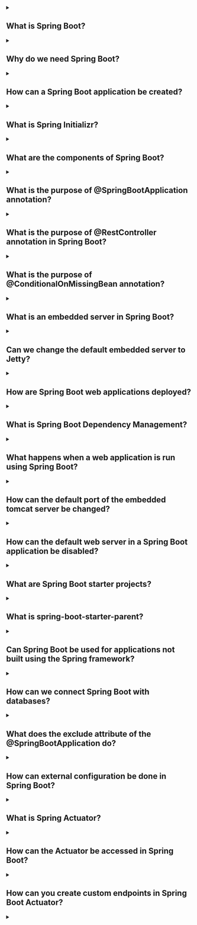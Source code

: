 <details><summary>

## What is Spring Boot?
</summary>
Spring Boot is an open-source Java-based framework that simplifies the development of standalone, production-grade applications. It is a part of the broader Spring Framework ecosystem, designed to provide a streamlined way to create Java applications with minimal configuration and boilerplate code.

Spring Boot aims to address the complexity often associated with setting up and configuring Spring-based applications. It adopts an opinionated approach by providing defaults and auto-configuration, allowing developers to quickly build applications with sensible defaults while still retaining the flexibility to customize and override configurations when needed.

Key features and benefits of Spring Boot include:

**1. Auto-configuration:** Spring Boot automatically configures the application based on classpath dependencies and sensible defaults, reducing the need for manual configuration.

**2. Standalone applications:** Spring Boot applications are self-contained and can be deployed as standalone JAR files, which simplifies deployment and eliminates the need for setting up complex application servers.

**3. Embedded web servers:** Spring Boot provides support for embedding servlet containers like Apache Tomcat, Jetty, or Undertow, allowing developers to create web applications without the need for deploying them on a separate server.

**4. Dependency management:** Spring Boot manages dependencies for you, ensuring compatibility and reducing conflicts by providing a curated list of compatible versions for popular libraries.

**5. Actuator:** Spring Boot Actuator is a module that provides production-ready features for monitoring and managing applications, including health checks, metrics, and management endpoints.

**6. Developer tools:** Spring Boot offers a set of development tools that enhance productivity, such as automatic application restart, live reloading of changes, and detailed error reporting.

Overall, Spring Boot simplifies the development process, improves productivity, and promotes best practices for building Java applications. It has gained significant popularity due to its ease of use and extensive ecosystem support, making it a preferred choice for developing microservices, web applications, and RESTful APIs in the Java ecosystem.
</details>
<details><summary>

## Why do we need Spring Boot?
</summary>
We need Spring Boot because it simplifies the development of Java applications by providing defaults, auto-configuration, and an opinionated approach. It reduces the complexity of setting up and configuring Spring applications, allows for standalone deployment, and offers features like embedded web servers, dependency management, and developer tools. Overall, Spring Boot enhances productivity, promotes best practices, and is widely used for developing microservices, web applications, and RESTful APIs in the Java ecosystem.
</details>
<details><summary>

## How can a Spring Boot application be created?
</summary>
To create a Spring Boot application, you can follow these steps:

**1. Set up your development environment:** Ensure that you have Java Development Kit (JDK) installed on your system. You can download and install the latest JDK version from the Oracle or OpenJDK website. Additionally, you will need a compatible Integrated Development Environment (IDE) such as IntelliJ IDEA, Eclipse, or Spring Tool Suite (STS).

**2. Choose a build tool:** Spring Boot supports popular build tools like Apache Maven and Gradle. Choose either Maven or Gradle based on your preference and familiarity.

**3. Create a new project:** Use your chosen build tool to create a new project. If you're using Maven, you can use the Maven archetype spring-boot-starter-parent as a base for your project. Alternatively, you can use the Spring Initializr web tool (start.spring.io) to generate a project structure with predefined dependencies.

**4. Configure your project:** Open the project in your IDE and configure any additional dependencies or plugins you may require. For example, if you're building a web application, you would include the spring-boot-starter-web dependency.

**5. Create application entry point:** In your project, create a Java class with a main method. Annotate the class with @SpringBootApplication, which combines several Spring annotations into one. This class will serve as the entry point for your Spring Boot application.

**6. Implement your application logic:** Start developing your application by creating controllers, services, repositories, and other components as per your requirements. Use Spring annotations such as @Controller, @Service, and @Repository to define these components and enable Spring's dependency injection.

**7. Run the application:** Once you have implemented your application logic, you can run the Spring Boot application. You can run it directly from your IDE by executing the main method in your entry point class. Alternatively, you can build an executable JAR file using your build tool and run it using the command-line interface.

**8. Verify the application:** After the application starts, you can access it through the specified HTTP endpoints or by visiting the defined URLs in a web browser. You can also use tools like Postman to test your RESTful APIs.

This is a basic outline of creating a Spring Boot application. You can explore additional features and functionalities provided by Spring Boot, such as database integration, security, and caching, to enhance your application further. The official Spring Boot documentation provides comprehensive guides and examples for building different types of applications.
</details>
<details><summary>

## What is Spring Initializr?
</summary>
Spring Initializr is a web-based tool provided by the Spring team that helps in creating and generating the initial structure of a new Spring Boot project. It offers a user-friendly interface where developers can specify project metadata, dependencies, and settings, and then generates a project skeleton with the necessary files and configurations.

Key features of Spring Initializr include:

**1. Project setup:** Developers can select the project's build tool (Maven or Gradle), programming language (Java or Kotlin), and Spring Boot version. They can also provide additional project metadata like group and artifact names.

**2. Dependency selection:** Spring Initializr provides a list of commonly used dependencies and starters. Developers can choose the dependencies they require for their project, such as web, data, security, testing, and more. These dependencies are automatically added to the project's configuration files and build files.

**3. Customization options:** Developers can further customize their project by enabling or disabling specific features and configurations. For example, they can choose the packaging type (JAR or WAR), Java version compatibility, and language-specific settings for Kotlin projects.

**4. Download project skeleton:** Once all the necessary selections are made, Spring Initializr generates a project structure and configuration files based on the selected options. Developers can then download the generated project as a ZIP file and import it into their preferred IDE for further development.

Spring Initializr provides an easy and standardized way to bootstrap new Spring Boot projects by eliminating the need to manually set up the project structure, dependencies, and initial configurations. It ensures that developers start with a solid foundation and can quickly get up and running with their Spring Boot applications.
</details>
<details><summary>

## What are the components of Spring Boot?
</summary>
The components of Spring Boot include:

**1. Spring Boot Starter:** Starter dependencies are a set of curated dependencies that provide a specific functionality or feature to a Spring Boot application. They simplify dependency management by bringing in all the required dependencies and configurations for a particular feature, such as web, data access, security, testing, etc.

**2. Auto-configuration:** Spring Boot's auto-configuration feature automatically configures the Spring application based on the classpath dependencies and sensible defaults. It analyzes the project's dependencies and sets up the necessary configurations, eliminating the need for manual configuration.

**3. Spring Boot Actuator:** Spring Boot Actuator provides production-ready features for monitoring and managing applications. It includes endpoints for health checks, metrics, logging, auditing, and other management operations. Actuator helps in monitoring and maintaining the application in a production environment.

**4. Spring Boot CLI:** The Spring Boot Command-Line Interface (CLI) allows developers to quickly create and prototype Spring Boot applications using a command-line tool. It provides a faster way to develop and test Spring Boot applications without requiring the overhead of a full-fledged IDE.

**5. Embedded web servers:** Spring Boot supports embedding servlet containers like Apache Tomcat, Jetty, and Undertow directly into the application. This allows developers to create standalone web applications that can be run without the need for deploying them on a separate web server.

**6. DevTools:** Spring Boot DevTools is a set of development tools that enhance productivity during the development process. It provides features like automatic application restart, live reloading of changes, and detailed error reporting, improving the developer's experience and speeding up the development cycle.

These components work together to simplify the development process, promote best practices, and enable rapid application development with Spring Boot. They provide a comprehensive framework for building production-grade Java applications with minimal configuration and boilerplate code.
</details>
<details><summary>

## What is the purpose of @SpringBootApplication annotation?
</summary>

The **@SpringBootApplication** annotation is a combination of three annotations: **@Configuration**, **@EnableAutoConfiguration**, and **@ComponentScan**. It is a convenience annotation provided by Spring Boot to simplify the configuration of a Spring application.

The purpose of the **@SpringBootApplication** annotation is to mark the main class of a Spring Boot application. By applying this annotation to a class, it performs the following tasks:

**1. @Configuration:** The **@Configuration** annotation indicates that the class is a source of bean definitions. It allows the class to define and configure beans in the application context. In the case of **@SpringBootApplication**, it implicitly declares the class as a configuration class, providing bean definition capabilities.

**2. @EnableAutoConfiguration:** The **@EnableAutoConfiguration** annotation enables Spring Boot's auto-configuration feature. It automatically configures the Spring application based on the classpath dependencies and sensible defaults. It analyzes the project's dependencies, detects the available configurations, and applies the necessary configurations for the application to function correctly.

**3. @ComponentScan:** The **@ComponentScan** annotation enables component scanning in the application. It instructs Spring to scan and detect components such as controllers, services, repositories, and other Spring-managed beans within specific packages. By default, it scans the package where the **@SpringBootApplication** class is located and its sub-packages.

In summary, the **@SpringBootApplication** annotation serves as the entry point and configuration class for a Spring Boot application. It combines the functionality of **@Configuration**, **@EnableAutoConfiguration**, and **@ComponentScan** to simplify the setup and configuration of a Spring application. By applying this single annotation, developers can start building a Spring Boot application with sensible defaults and auto-configuration, reducing the need for manual configuration.
</details>
<details><summary>

## What is the purpose of @RestController annotation in Spring Boot?
</summary>

The **@RestController** annotation is a specialized version of the **@Controller** annotation in Spring Boot. It is used to mark a class as a RESTful controller, specifically designed for building RESTful web services or APIs.

The purpose of the **@RestController** annotation is to combine the functionality of **@Controller** and **@ResponseBody**. By applying the **@RestController** annotation to a class, it indicates that the class is responsible for handling incoming HTTP requests and returning the response in a format suitable for RESTful APIs (usually JSON or XML).

Key features and purposes of the **@RestController** annotation include:

**1. Request handling:** The **@RestController** annotation enables the class to handle HTTP requests and map them to specific methods. Methods within the class are typically annotated with **@RequestMapping**, **@GetMapping**, **@PostMapping**, etc., to specify the URL mapping and HTTP methods they handle.

**2. Response formatting:** The **@RestController** annotation combines the functionality of **@Controller** and **@ResponseBody**. It eliminates the need to annotate individual methods with **@ResponseBody** as it indicates that the return value of the methods should be serialized and returned directly in the response body. By default, the response is serialized as JSON, but it can be customized to support other formats like XML.

**3. RESTful API development:** The primary purpose of the **@RestController** annotation is to facilitate the development of RESTful APIs. It provides a convenient and streamlined way to create endpoints that respond to HTTP requests, handle data input and output, and communicate using the HTTP protocol.

**4. Simplified configuration:** Using **@RestController** in Spring Boot eliminates the need for additional configuration, such as specifying a view resolver, as it automatically configures the class to handle RESTful requests and format the responses accordingly.

In summary, the **@RestController** annotation in Spring Boot simplifies the development of RESTful APIs by combining the **@Controller** and **@ResponseBody** annotations. It enables the class to handle HTTP requests, automatically serializes the return values to the appropriate format (e.g., JSON), and eliminates the need for additional configuration.
</details>
<details><summary>

## What is the purpose of @ConditionalOnMissingBean annotation?
</summary>

The purpose of the **@ConditionalOnMissingBean** annotation is to conditionally enable a bean definition based on the absence of a specific bean in the Spring application context. If the specified bean does not exist, the annotated bean definition will be created and added to the context. However, if the specified bean already exists, the annotated bean definition will not be created.

In short, **@ConditionalOnMissingBean** allows conditional bean creation based on the absence of a specific bean.
</details>
<details><summary>

## What is an embedded server in Spring Boot?
</summary>
An embedded server in Spring Boot refers to the capability of running a web server directly within the Spring Boot application itself. Instead of deploying the application to an external server like Apache Tomcat or Jetty, Spring Boot provides the option to include an embedded server within the application, making it self-contained and independent of any external server installation.

The embedded server acts as a lightweight servlet container that can handle HTTP requests and serve web content. It eliminates the need for manual server setup, deployment, and configuration, simplifying the deployment process and making it easier to develop and deploy Spring Boot applications.

Spring Boot supports various embedded servers, including Tomcat, Jetty, and Undertow, among others. These servers are packaged as dependencies in the application, and the necessary configurations are automatically handled by Spring Boot's auto-configuration mechanism.

When a Spring Boot application is started, the embedded server starts along with it, listening for incoming HTTP requests. The application's controllers and request mappings are processed by the embedded server, allowing it to handle and respond to web requests without the need for an external server.

The use of an embedded server in Spring Boot provides benefits such as simplicity, portability, and ease of deployment. It allows developers to create self-contained, standalone applications that can be run with a simple command or by executing the main class. The embedded server capability is one of the key features that make Spring Boot an attractive framework for developing web applications and microservices.
</details>
<details><summary>

## Can we change the default embedded server to Jetty?
</summary>
Yes, we can change the default embedded server to Jetty in Spring Boot applications.

To change the default embedded server to Jetty, you need to follow these steps:

### 1. Add the Jetty dependency:
In your project's build configuration file (e.g., pom.xml for Maven or build.gradle for Gradle), add the Jetty dependency as a runtime dependency. For Maven, you can add the following dependency:
```
<dependency>
    <groupId>org.springframework.boot</groupId>
    <artifactId>spring-boot-starter-jetty</artifactId>
</dependency>
```
### 2. Exclude the default embedded server:
To avoid conflicts with the default embedded server (e.g., Tomcat), you need to exclude it from the dependencies. In your build configuration file, exclude the default embedded server dependency. For Maven, you can add the exclusion as follows:
```
<dependency>
    <groupId>org.springframework.boot</groupId>
    <artifactId>spring-boot-starter-web</artifactId>
    <exclusions>
        <exclusion>
            <groupId>org.springframework.boot</groupId>
            <artifactId>spring-boot-starter-tomcat</artifactId>
        </exclusion>
    </exclusions>
</dependency>
```

### 3. Customize application properties (optional):
If you want to customize Jetty-specific configurations, you can add them to your application.properties or application.yml file. For example, you can specify Jetty-specific properties like server port, thread pool settings, or SSL configurations.
```
server.port=8080
# Add additional Jetty-specific configurations here
```
### 4. Build and run the application:
After making the necessary changes, build and run your Spring Boot application. The embedded server will now be Jetty instead of the default embedded server.
With these steps, you can change the default embedded server to Jetty in your Spring Boot application.
</details>
<details><summary>

## How are Spring Boot web applications deployed?
</summary>
Spring Boot web applications can be deployed in various ways, depending on the specific deployment requirements and preferences. Here are some common deployment options for Spring Boot web applications:

### 1. Standalone JAR:
One of the key features of Spring Boot is the ability to create executable JAR files. You can build a standalone JAR file that includes all the application dependencies and an embedded server (such as Tomcat, Jetty, or Undertow). This JAR file can be executed directly using the java -jar command, and the application will start the embedded server and serve the web content.

### 2. Traditional WAR file deployment:
If you prefer to deploy the Spring Boot application as a traditional WAR (Web Application Archive) file, you can configure the application to create a deployable WAR file instead of an executable JAR. This allows you to deploy the WAR file to a standalone servlet container like Apache Tomcat, Jetty, or others.

### 3. Cloud platforms and PaaS providers:
Spring Boot applications are well-suited for deployment on various cloud platforms and Platform-as-a-Service (PaaS) providers. Cloud providers like AWS, Azure, Google Cloud, and Heroku offer specific deployment options and integrations for Spring Boot applications. These platforms provide streamlined deployment processes, scalability, and management capabilities for your applications.

### 4. Containerization with Docker:
Spring Boot applications can be packaged as Docker containers, providing a consistent and portable deployment environment. By creating a Docker image of your application, you can run it in any environment that supports Docker containers, including local development environments, on-premises servers, or cloud-based container orchestration platforms like Kubernetes.

### 5. Serverless deployment:
With the rise of serverless computing, it is also possible to deploy Spring Boot applications as serverless functions. Platforms like AWS Lambda, Azure Functions, and Google Cloud Functions allow you to package and deploy Spring Boot applications as individual functions that can be triggered by specific events.

These deployment options offer flexibility and cater to different deployment scenarios. Spring Boot's ease of configuration and self-contained nature make it adaptable to a wide range of deployment environments, whether it's a standalone server, cloud platform, container, or serverless architecture.
</details>
<details><summary>

## What is Spring Boot Dependency Management?
</summary>
Spring Boot Dependency Management is a feature that simplifies the management of dependencies in a Spring Boot application. It provides a curated list of dependencies, known as starters, which encapsulate common sets of dependencies required for specific functionalities, such as web development, data access, security, testing, and more.

With Spring Boot Dependency Management, you no longer need to manually specify and manage individual dependency versions in your project. Instead, you declare the starters as dependencies in your project's build configuration file (e.g., pom.xml for Maven or build.gradle for Gradle), and Spring Boot takes care of managing the versions and transitive dependencies.

By leveraging the starters provided by Spring Boot, you ensure that all dependencies are compatible and work seamlessly together. Spring Boot Dependency Management ensures that the selected starters are consistent and tested as a whole, reducing the risk of version conflicts and compatibility issues.

Additionally, Spring Boot Dependency Management allows you to override specific dependency versions if needed. This gives you the flexibility to use a different version of a dependency while still benefiting from the managed versions of other dependencies.

In summary, Spring Boot Dependency Management simplifies the management of dependencies by providing curated starters and handling version management automatically. It ensures compatibility, reduces conflicts, and simplifies the configuration process, allowing developers to focus more on application development rather than managing dependencies.
</details>
<details><summary>

## What happens when a web application is run using Spring Boot?
</summary>
When a web application is run using Spring Boot, several key steps are executed to initialize and start the application. Here's an overview of what happens:

**1. Application Startup:** The Spring Boot application starts by executing the main method in the designated main class, typically annotated with **@SpringBootApplication**. This class serves as the entry point for the application.

**2. Auto-configuration:** Spring Boot's auto-configuration feature analyzes the classpath and dependencies to automatically configure the application. It detects the presence of various libraries and frameworks and applies sensible defaults and configurations based on conventions.

**3. Embedded Server Initialization:** If the application includes an embedded server (such as Tomcat, Jetty, or Undertow), it is initialized and started. The embedded server provides the runtime environment for the application to handle incoming HTTP requests and serve responses.

**4. Component Scanning:** Spring Boot scans the application's packages and sub-packages to identify components such as controllers, services, repositories, and other Spring-managed beans. It uses component scanning annotations like **@Component**, **@RestController**, **@Service**, etc., to detect and register these components in the application context.

**5. Bean Creation and Dependency Injection:** Spring Boot creates instances of the detected beans and manages their lifecycle. It performs dependency injection, injecting dependencies into beans based on their configurations and annotations (e.g., @Autowired).

**6. Request Mapping and Handling:** Spring Boot maps incoming HTTP requests to the appropriate controllers and methods based on annotations like **@RequestMapping**, **@GetMapping**, **@PostMapping**, etc. The controllers process the requests, execute business logic, interact with services and repositories, and prepare the response.

**7. View Resolution (if applicable):** If the application involves rendering views, Spring Boot resolves the views based on the configured view resolver. It processes templates, combines data from the model, and generates the final HTML, JSON, or other view formats.

**8. Error Handling and Exception Resolution:** Spring Boot handles exceptions and errors that occur during request processing. It maps exceptions to appropriate error codes and formats error responses to provide meaningful feedback to clients.

**9. Application Lifecycle Management:** Spring Boot manages the lifecycle of the application, including initialization, configuration updates, graceful shutdown, and other management operations. It provides features like actuator endpoints for health checks, metrics, and monitoring.

**10. Application Execution:** With all the components initialized and the server running, the Spring Boot application is ready to handle incoming requests. It listens for HTTP requests on the configured port and executes the appropriate controllers to process and respond to the requests.

In summary, when a web application is run using Spring Boot, the framework initializes and configures the application, starts an embedded server, detects and registers components, handles incoming requests, processes business logic, and manages the application's lifecycle. Spring Boot provides a streamlined and opinionated approach to web application development, allowing developers to focus on writing business logic rather than managing low-level configurations.
</details>
<details><summary>

## How can the default port of the embedded tomcat server be changed?
</summary>
To change the default port of the embedded Tomcat server in a Spring Boot application, you can modify the application's configuration. Here are the steps to do so:

- Open the application.properties file or create one if it doesn't exist in your project's src/main/resources directory.

- Add the following line to specify the desired port number:
```
server.port=your_desired_port_number
```
Replace your_desired_port_number with the port number you want to use for the embedded Tomcat server. For example, if you want to use port 8081, the line would be server.port=8081.

- Save the application.properties file.

- Restart your Spring Boot application.

Upon restart, the embedded Tomcat server will start and listen on the specified port instead of the default port (which is 8080 if not modified). Make sure to update any client applications or URLs to reflect the new port number.

You can also specify the port number through other means such as command-line arguments, system properties, or environment variables. However, using the server.port property in application.properties is the most common and straightforward approach.
</details>
<details><summary>

## How can the default web server in a Spring Boot application be disabled?
</summary>
To disable the default web server in a Spring Boot application, you can exclude the embedded server dependency from your project's dependencies. Here's how you can do it:

- 1. Open your project's build configuration file (e.g., pom.xml for Maven or build.gradle for Gradle).

- 2. Locate the dependency related to the embedded server you want to disable. For example, if you want to disable the embedded Tomcat server, the dependency might look like this in Maven:
```
<dependency>
    <groupId>org.springframework.boot</groupId>
    <artifactId>spring-boot-starter-tomcat</artifactId>
</dependency>
```

- 3. Exclude the embedded server dependency by adding the exclude configuration. Modify the dependency declaration to exclude the embedded server artifact. For example, in Maven:
```
<dependency>
    <groupId>org.springframework.boot</groupId>
    <artifactId>spring-boot-starter-tomcat</artifactId>
    <exclusions>
        <exclusion>
            <groupId>org.apache.tomcat.embed</groupId>
            <artifactId>tomcat-embed-core</artifactId>
        </exclusion>
    </exclusions>
</dependency>
```
- 4. Save the build configuration file.

By excluding the embedded server dependency, you effectively disable the default web server in your Spring Boot application. You can then use alternative deployment options, such as deploying your application to an external server or using a different embedded server implementation if needed. Keep in mind that if you disable the default web server, you should handle the HTTP request handling and routing through an alternative mechanism or framework.
</details>
<details><summary>

## What are Spring Boot starter projects?
</summary>

Spring Boot starter projects are a set of curated dependencies bundled together to provide a convenient way to include commonly used functionality in Spring Boot applications. They simplify dependency management and configuration by offering a cohesive set of dependencies for specific use cases or technologies.

Each starter project focuses on a particular area or feature of application development, such as web development, data access, security, messaging, testing, etc. They provide a consistent and opinionated configuration, reducing the need for manual configuration and ensuring that the dependencies work well together.

Using a starter project involves adding a single dependency to your project, which automatically brings in all the required dependencies for the chosen functionality. This simplifies the setup process, as you don't need to manually identify and add individual dependencies. Spring Boot starters also handle the version management of the dependencies, ensuring compatibility and reducing the chances of version conflicts.

For example, if you are building a web application, you can include the spring-boot-starter-web starter project. It includes dependencies for web-related functionality like embedded server (Tomcat, Jetty, or Undertow), Spring MVC, and other related libraries. By adding this starter dependency to your project, you get all the necessary dependencies for web development without having to specify each one individually.

Starter projects are an essential aspect of Spring Boot's convention-over-configuration approach, enabling developers to quickly get started with specific functionalities and focus more on application development rather than managing dependencies and configurations.
</details>
<details><summary>

## What is spring-boot-starter-parent?
</summary>

**spring-boot-starter-parent** is a special starter project in Spring Boot that provides a parent POM (Project Object Model) for Maven-based projects. It defines a consistent set of configurations and dependencies that are inherited by the child projects.

By specifying spring-boot-starter-parent as the parent POM in your project, you benefit from various features:

**1. Dependency Management:** The parent POM defines the versions of commonly used dependencies, including Spring Boot itself. This ensures that the project dependencies are compatible and tested together.

**2. Plugin Management:** The parent POM manages the versions of Maven plugins, ensuring consistent and recommended plugin configurations for Spring Boot projects.

**3. Default Configuration:** The parent POM sets sensible default configurations, such as resource filtering, build profiles, and packaging options. It provides a solid foundation for building Spring Boot applications.

**4. Additional Functionality:** The parent POM brings in additional features like the Spring Boot Maven Plugin, which simplifies the packaging and running of Spring Boot applications.

Using spring-boot-starter-parent as the parent POM allows you to inherit these benefits and reduces the need for explicit configuration and dependency management in your Maven-based Spring Boot projects. It promotes best practices and helps maintain consistency across multiple projects within an organization.

In summary, spring-boot-starter-parent is a special starter project that provides a parent POM with predefined configurations, dependency management, and additional functionality for Maven-based Spring Boot projects. It simplifies project setup, promotes consistency, and enhances development efficiency.
</details>
<details><summary>

## Can Spring Boot be used for applications not built using the Spring framework?
</summary>
Yes, Spring Boot can be used for applications not built using the Spring framework. While Spring Boot is designed to simplify the development of Spring-based applications, it is not limited to only Spring projects.

Spring Boot provides a standalone runtime environment and various features that can be beneficial for any Java-based application, regardless of whether it uses the Spring framework or not. Some of the features provided by Spring Boot, such as auto-configuration, embedded servers, dependency management, externalized configuration, and production-ready monitoring, can be valuable for non-Spring applications as well.

You can leverage Spring Boot's features and capabilities by including it as a dependency in your project and using its various libraries and utilities. For example, you can use Spring Boot's embedded server (Tomcat, Jetty, or Undertow) to simplify the deployment of your application, or you can utilize Spring Boot's externalized configuration support for managing your application's settings.

However, it's important to note that some Spring Boot features may be more relevant and useful in the context of Spring-based applications. Spring Boot is tightly integrated with the Spring framework, and many of its features are specifically designed to enhance Spring-based development.

In summary, while Spring Boot is primarily targeted towards Spring-based applications, it can still be used for non-Spring applications to leverage its standalone runtime, embedded servers, dependency management, and other useful features.
</details>
<details><summary>

## How can we connect Spring Boot with databases?
</summary>
To connect Spring Boot with databases, you can utilize Spring Data, a subproject of the Spring Framework that provides a unified and simplified way to interact with different databases. Here's a brief overview of the steps involved:

**1. Include Database Driver Dependency:** In your project's build configuration file (e.g., pom.xml for Maven or build.gradle for Gradle), include the appropriate database driver dependency for the database you want to connect to. For example, if you're using MySQL, include the MySQL Connector/J dependency.

**2. Configure Database Connection:** In the application.properties or application.yml file, specify the database connection details such as the URL, username, and password. Spring Boot uses these properties to establish a connection with the database. The configuration properties vary depending on the chosen database.

**3. Define Entity Classes:** Create Java entity classes that represent the tables or collections in your database. Annotate these classes with appropriate annotations like @Entity, @Table, and @Column to define the mapping between the entities and the database schema.

**4. Create Repositories:** Define Spring Data repositories, which provide a high-level abstraction for performing database operations. Spring Data repositories can be created by extending interfaces like CrudRepository or JpaRepository. These interfaces offer common CRUD (Create, Read, Update, Delete) operations and additional query methods.

**5. Use Spring Data JPA or MongoDB:** If you're using a relational database, you can use Spring Data JPA, which is a subproject of Spring Data tailored for relational databases. Spring Data JPA provides a powerful way to work with relational databases using Java Persistence API (JPA). If you're using a NoSQL database like MongoDB, you can use Spring Data MongoDB, which provides similar functionality for MongoDB.

**6. Inject and Use Repositories:** Inject the Spring Data repositories into your application's components, such as controllers or services, and use them to perform database operations. Spring Boot automatically generates implementations for the repository interfaces based on the defined methods, allowing you to interact with the database without writing boilerplate code.

By following these steps and utilizing Spring Data, you can easily connect Spring Boot with different databases and perform database operations in a standardized and efficient manner. Spring Data abstracts away many of the complexities associated with database interaction, allowing you to focus more on your application's business logic.
</details>
<details><summary>

## What does the exclude attribute of the @SpringBootApplication do?
</summary>
The exclude attribute of the @SpringBootApplication annotation in Spring Boot is used to exclude specific configurations from being applied during the application's startup and auto-configuration process.

By default, @SpringBootApplication performs component scanning and applies auto-configuration based on the classpath and dependencies. However, there might be scenarios where you want to exclude certain configurations from being processed.

The exclude attribute allows you to specify one or more configuration classes that should be excluded. These classes will not be considered for auto-configuration and will not contribute to the application context.

Here's an example of how to use the exclude attribute:
```
@SpringBootApplication(exclude = SomeConfiguration.class)
public class YourApplication {
    // Application code
}
```
In this example, SomeConfiguration is a class annotated with @Configuration or related annotations that you want to exclude. By specifying SomeConfiguration.class in the exclude attribute, you instruct Spring Boot to skip the auto-configuration and component scanning related to that specific configuration class.

You can also specify multiple classes by providing an array of class references to the exclude attribute:
```
@SpringBootApplication(exclude = {SomeConfiguration.class, AnotherConfiguration.class})
public class YourApplication {
    // Application code
}
```
In this case, both SomeConfiguration and AnotherConfiguration will be excluded from the auto-configuration process.

Using the exclude attribute gives you fine-grained control over which configurations are applied during the startup of your Spring Boot application. It allows you to override or exclude specific configurations that might conflict with each other or are not needed for your application's requirements.
</details>
<details><summary>

## How can external configuration be done in Spring Boot?
</summary>
In Spring Boot, external configuration can be done by utilizing properties files, YAML files, environment variables, command-line arguments, and other externalized configuration sources. Here's a brief overview of how you can perform external configuration:

**1. Properties File:** Create a file named application.properties or application.yml in your project's src/main/resources directory. Define key-value pairs in the file, where the keys represent the configuration properties and the values specify their corresponding values.

**2. YAML File:** Alternatively, you can use a YAML file (application.yml) instead of a properties file. YAML provides a more readable and structured format for configuration. Define the properties and their values in a hierarchical structure using indentation.

**3. Override Configuration:** Spring Boot automatically reads the properties from the application.properties or application.yml file and applies them during application startup. You can override these properties by providing your own values through different externalized configuration sources.

**4. Environment Variables:** You can set environment variables with the same names as your configuration properties. When the application starts, Spring Boot checks for corresponding environment variables and uses them to override the properties defined in the properties file.

**5. Command-line Arguments:** You can pass command-line arguments to your Spring Boot application using the syntax --property=value. These arguments are also considered when resolving configuration properties, allowing you to override them during runtime.

**6. Profile-specific Configuration:** Spring Boot allows you to define profile-specific configuration properties. For example, you can have separate properties for development, testing, and production environments. By using the application-{profile}.properties or application-{profile}.yml naming convention, you can provide different configuration values based on the active profile.

By leveraging these externalized configuration options, you can modify the behavior of your Spring Boot application without changing the underlying code. This makes your application more flexible and allows for easy configuration management across different environments and deployment scenarios.
</details>
<details><summary>

## What is Spring Actuator?
</summary>
Spring Actuator is a module in the Spring Boot framework that provides production-ready features and monitoring capabilities for your applications. It offers various endpoints and metrics that enable you to monitor, manage, and interact with your Spring Boot application during runtime.

With Spring Actuator, you can easily gain insights into your application's health, metrics, configuration, logging, and more. It exposes HTTP endpoints that can be accessed to retrieve information about your application's internals. Some commonly used Actuator endpoints include /actuator/health, /actuator/info, /actuator/metrics, and /actuator/env.

Actuator endpoints provide valuable information such as health status, system metrics, request mappings, configuration properties, and environment details. They also allow you to perform operations like shutdown, restart, and more, depending on your configuration.

Additionally, Spring Actuator integrates with other monitoring and management systems, such as Prometheus, Micrometer, and JMX, allowing you to export metrics and interact with these systems easily.

By including the Actuator dependency and configuring the desired endpoints, you can enhance the manageability and observability of your Spring Boot applications, making them well-suited for production deployments.
</details>
<details><summary>

## How can the Actuator be accessed in Spring Boot?
</summary>

In a Spring Boot application, the Actuator endpoints can be accessed via HTTP requests. The endpoints provide various information and management capabilities for your application. Here's how you can access the Actuator endpoints:

1. Start your Spring Boot application.

2. Open a web browser or use a tool like cURL or Postman to make HTTP requests to the Actuator endpoints. The base URL for Actuator endpoints is typically http://localhost:8080/actuator, assuming your application is running on the default port 8080.

For example, you can access the health endpoint by navigating to http://localhost:8080/actuator/health. This endpoint provides information about the health of your application.

Similarly, you can access other Actuator endpoints like /info, /metrics, /env, /loggers, and more by appending the desired endpoint path to the base Actuator URL.

3. Depending on the configuration of your Actuator endpoints, you may need to provide authentication credentials or have the necessary permissions to access certain endpoints. This can be configured in your application's security settings.

4. Actuator endpoints can also be customized and exposed selectively based on your needs. You can configure which endpoints are enabled, secured, or exposed with specific roles. This is typically done through configuration properties in your application's application.properties or application.yml file.

For example, to enable all Actuator endpoints, you can add the following property to your configuration file:
```
management.endpoints.web.exposure.include=*
```
This configuration will expose all Actuator endpoints when accessed via HTTP.

By accessing the Actuator endpoints, you can retrieve information about your application's health, metrics, configuration, environment, and more. Additionally, depending on the Actuator configuration, you may be able to perform certain management operations like shutting down the application, restarting, or changing log levels.

Note that while Actuator provides valuable insights and management capabilities, it's important to secure and restrict access to these endpoints in production environments to prevent unauthorized access or sensitive information exposure.
</details>
<details><summary>

## How can you create custom endpoints in Spring Boot Actuator?
</summary>
To create custom endpoints in Spring Boot Actuator, you can define your own @RestController or @Controller classes with specific mappings. Here's a summary of the steps involved:

1. Create a new class and annotate it with @RestController or @Controller to make it a Spring MVC controller.

2. Define a method in the controller class and annotate it with @RequestMapping or other appropriate annotations to specify the endpoint URL and HTTP method.

3. Implement the logic inside the method to handle the request and return the desired response. You have the flexibility to provide any information or perform any operations based on your application's requirements.

4. Optionally, you can leverage Spring's dependency injection and include other Spring components in your custom endpoint class if needed.

5. If necessary, apply additional annotations like @ResponseBody to indicate that the method's return value should be serialized and sent as the response body.

6. Restart your Spring Boot application for the new custom endpoint to be registered and available.

Once the application restarts, you can access your custom endpoint using the defined URL and HTTP method. For example, if you have a custom endpoint with a mapping of /custom, you can access it by making an HTTP request to http://localhost:8080/custom.

By creating custom endpoints in Spring Boot Actuator, you can extend the monitoring and management capabilities of your application beyond the default Actuator endpoints. This allows you to expose additional information, perform custom operations, or integrate with other systems as needed.
</details>
<details><summary>

## 
</summary>

</details>
